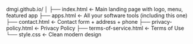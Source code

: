 dmgi.github.io/
│
├── index.html         ← Main landing page with logo, menu, featured app
├── apps.html          ← All your software tools (including this one)
├── contact.html       ← Contact form + address + phone
├── privacy-policy.html ← Privacy Policy
├── terms-of-service.html ← Terms of Use
└── style.css          ← Clean modern design

